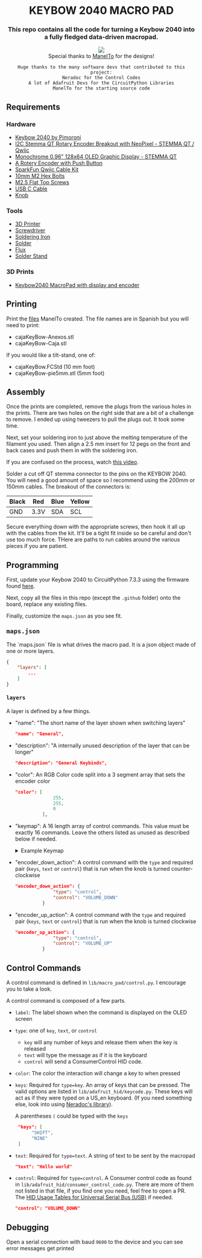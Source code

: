 
<Center>
<h1>KEYBOW 2040 MACRO PAD</h1>
<h3>This repo contains all the code for turning a Keybow 2040 into a fully fledged data-driven macropad.</h3>
    <div>
        <img src="./.github/img.jpg"/>
    </div>
    Special thanks to <a href= "https://www.printables.com/social/1358-manelto/models">ManelTo</a> for the designs!

    Huge thanks to the many software devs that contributed to this project:
    Neradoc for the Control Codes
    A lot of Adafruit Devs for the CircuitPython Libraries
    ManelTo for the starting source code
</Center>

<h2>Requirements</h2>

### Hardware
- [Keybow 2040 by Pimoroni](https://shop.pimoroni.com/products/keybow-2040?variant=32399559589971)
- [I2C Stemma QT Rotary Encoder Breakout with NeoPixel - STEMMA QT / Qwiic](https://www.adafruit.com/product/4991)
- [Monochrome 0.96" 128x64 OLED Graphic Display - STEMMA QT](https://www.adafruit.com/product/326)
- [A Rotery Encoder with Push Button](https://www.adafruit.com/product/377)
- [SparkFun Qwiic Cable Kit](https://www.sparkfun.com/products/15081)
- [10mm M2 Hex Bolts](https://www.amazon.com/dp/B07W5HBRMP)
- [M2.5 Flat Top Screws](https://www.amazon.com/dp/B089QX453K)
- [USB C Cable](https://pine64.com/product/usb-type-c-to-usb-type-c-silicone-power-charging-cable-1-5-meter-length/)
- [Knob](https://www.alibaba.com/product-detail/Factory-machinig-solid-anodized-aluminum-knurled_62498933495.html?spm=a2700.galleryofferlist.normal_offer.d_title.f19016dbZNflhI)

### Tools
- [3D Printer](https://www.creality3dofficial.com/products/official-creality-ender-3-3d-printer)
- [Screwdriver](https://www.ifixit.com/products/repair-business-toolkit)
- [Soldering Iron](https://pine64.com/product/pinecil-smart-mini-portable-soldering-iron/)
- [Solder](https://www.microcenter.com/product/659263/chip-quick-solder-wire-no-clean-0020-1-oz)
- [Flux](https://www.microcenter.com/product/657250/caig-laboratories-deoxit-brand-no-clean-rma-soldering-flux-in-syringe-applicator)
- [Solder Stand](https://www.microcenter.com/product/659033/eclipse-enterprise-mini-soldering-stand-with-sponge)

### 3D Prints
- [Keybow2040 MacroPad with display and encoder](https://www.printables.com/model/228327-keybow2040-macropad-with-display-and-encoder)


<h2>Printing</h2>

Print the [files](https://www.printables.com/model/228327-keybow2040-macropad-with-display-and-encoder/files) ManelTo created. The file names are in Spanish but you will need to print:

- cajaKeyBow-Anexos.stl
- cajaKeyBow-Caja.stl

If you would like a tilt-stand, one of:

- cajaKeyBow.FCStd (10 mm foot)
- cajaKeyBow-pie5mm.stl (5mm foot)

<h2>Assembly</h2>

Once the prints are completed, remove the plugs from the various holes in the prints. There are two holes on the right side that are a bit of a challenge to remove. I ended up using tweezers to pull the plugs out. It took some time. 

Next, set your soldering iron to just above the melting temperature of the filament you used. Then align a 2.5 mm insert for 12 pegs on the front and back cases and push them in with the soldering iron.

If you are confused on the process, watch [this video](https://www.youtube.com/watch?v=ba4TdnjzdjI).

Solder a cut off QT stemma connector to the pins on the KEYBOW 2040. You will need a good amount of space so I recommend using the 200mm or 150mm cables. The breakout of the connectors is:

| Black | Red | Blue | Yellow |
| ----- | --- | ---- | ------ |
GND | 3.3V | SDA | SCL

Secure everything down with the appropriate screws, then hook it all up with the cables from the kit. It'll be a tight fit inside so be careful and don't use too much force. THere are paths to run cables around the various pieces if you are patient.

<h2>Programming</h2>

First, update your Keybow 2040 to CircuitPython 7.3.3 using the firmware found [here](https://circuitpython.org/board/pimoroni_keybow2040/).

Next, copy all the files in this repo (except the `.github` folder) onto the board, replace any existing files. 

Finally, customize the `maps.json` as you see fit. 


<h3><kbd>maps.json</kbd></h3>
The `maps.json` file is what drives the macro pad. It is a json object made of one or more layers. 

```json
{
    "layers": [
        ...
    ]
}
```

<h4><kbd>layers</kbd></h4>
A layer is defined by a few things.

- "name": "The short name of the layer shown when switching layers"
  ```json
  "name": "General",
  ```
- "description": "A internally unused description of the layer that can be longer"
  ```json
  "description": "General Keybinds",
  ```
- "color": An RGB Color code split into a 3 segment array that sets the encoder color
  ```json
  "color": [
                255,
                255,
                0
            ],
  ```
- "keymap": A 16 length array of control commands. This value must be exactly 16 commands. Leave the others listed as unused as described below if needed.
    <details>
    <summary>
    Example Keymap
    </summary>

    ```json
    "keymap": [
                    {
                        "label": "Ins.",
                        "type":"key",
                        "keys": [
                            "INSERT"
                        ],
                        "color": [ 0, 0 , 255]
                    },
                    {
                        "label": "Home",
                        "type":"key",
                        "keys": [
                            "HOME"
                        ]
                        ,
                        "color": [ 0, 0 , 255]
                    },
                    {
                        "label": "PgUp",
                        "type":"key",
                        "keys": [
                            "PAGE_UP"
                        ],
                        "color": [ 0, 0 , 255]
                    },
                    {
                        "label": "()",
                        "type": "text",
                        "text": "()",
                        "color": [ 255, 0, 0]
                    },
                    {
                        "label": "Del",
                        "type": "key",
                        "keys": [
                            "DELETE"
                        ],
                        "color": [ 0, 0 , 255]
                    },
                    {
                        "label": "End",
                        "type": "key",
                        "keys": [
                            "END"
                        ],
                        "color": [ 0, 0, 255]
                    },
                    {
                        "label": "PgDn",
                        "type": "key",
                        "keys": [
                            "PAGE_DOWN"
                        ],
                        "color": [ 0, 0 , 255]
                    },
                    {
                        "label": "Win",
                        "type": "key",
                        "keys": [
                            "GUI"
                        ],
                        "color": [ 0, 0 , 255]
                    },
                    {
                        "label": "Ctrl",
                        "type": "key",
                        "keys": [
                            "CONTROL"
                        ],
                        "color": [ 0, 0 , 255]
                    },
                    {
                        "label": "Alt",
                        "type": "key",
                        "keys": [
                            "ALT"
                        ],
                        "color": [ 0, 0, 255]
                    },
                    {
                        "label": "ArrUp",
                        "type": "key",
                        "keys": [
                            "UP_ARROW"
                        ],
                        "color": [ 255, 255, 255]
                    },
                    {
                        "label": "Pause",
                        "type": "key",
                        "keys": [
                            "PAUSE"
                        ],
                        "color": [ 0, 0, 255]
                    },
                    {
                        "label": "Shift",
                        "type": "key",
                        "keys": [
                            "SHIFT"
                        ],
                        "color": [ 0, 0, 255]
                    },
                    {
                        "label": "LftAr",
                        "type": "key",
                        "keys": [
                            "LEFT_ARROW"
                        ],
                        "color": [ 255, 255, 255]
                    },
                    {
                        "label": "DwnAr",
                        "type": "key",
                        "keys": [
                            "DOWN_ARROW"
                        ],
                        "color": [ 255, 255, 255]
                    },
                    {
                        "label": "RigAr",
                        "type": "key",
                        "keys": [
                            "RIGHT_ARROW"
                        ],
                        "color": [ 255, 255, 255]
                    }
                ],
    ```
    </details>

- "encoder_down_action": A control command with the `type` and required pair (`keys`, `text` or `control`) that is run when the knob is turned counter-clockwise
  ```json
  "encoder_down_action": {
                "type": "control",
                "control": "VOLUME_DOWN"
            }
  ```

- "encoder_up_action": A control command with the `type` and required pair (`keys`, `text` or `control`) that is run when the knob is turned clockwise
  ```json
  "encoder_up_action": {
                "type": "control",
                "control": "VOLUME_UP"
            }
  ```

## Control Commands
A control command is defined in `lib/macro_pad/control.py`. I encourage you to take a look. 

A control command is composed of a few parts.

- `label`: The label shown when the command is displayed on the OLED screen
- `type`: one of `key`, `text`, or `control`
  - `key` will any number of keys and release them when the key is released
  - `text` will type the message as if it is the keyboard
  - `control` will send a ConsumerControl HID code.
- `color`: The color the interaction will change a key to when pressed
- `keys`: Required for `type=key`. An array of keys that can be pressed. The valid options are listed in `lib/adafruit_hid/keycode.py`. These keys will act as if they were typed on a US_en keyboard. (If you need something else, look into using [Neradoc's library](https://github.com/Neradoc/Circuitpython_Keyboard_Layouts)).

  A parentheses `(` could be typed with the `keys`
  ```json
   "keys": [
        "SHIFT",
        "NINE"
   ]
  ```
- `text`: Required for `type=text`. A string of text to be sent by the macropad
  ```json
  "text": "Hello world"
  ```
- `control`: Required for `type=control`. A Consumer control code as found in `lib/adafruit_hid/consumer_control_code.py`. There are more of them not listed in that file, if you find one you need, feel free to open a PR. The [HID Usage Tables for Universal Serial Bus (USB)](https://www.usb.org/sites/default/files/hut1_22.pdf) if needed.
  ```json
  "control": "VOLUME_DOWN"
  ```


## Debugging
Open a serial connection with baud `9600` to the device and you can see error messages get printed 